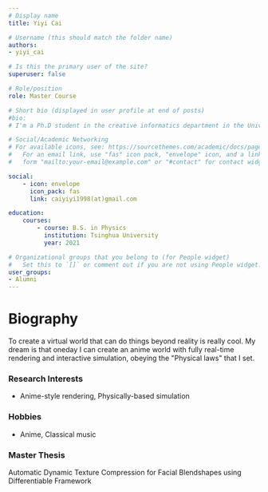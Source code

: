```yaml
---
# Display name
title: Yiyi Cai

# Username (this should match the folder name)
authors:
- yiyi_cai

# Is this the primary user of the site?
superuser: false

# Role/position
role: Master Course

# Short bio (displayed in user profile at end of posts)
#bio:
# I'm a Ph.D student in the creative informatics department in the University of Tokyo

# Social/Academic Networking
# For available icons, see: https://sourcethemes.com/academic/docs/page-builder/#icons
#   For an email link, use "fas" icon pack, "envelope" icon, and a link in the
#   form "mailto:your-email@example.com" or "#contact" for contact widget.

social:
    - icon: envelope
      icon_pack: fas
      link: caiyiyi1998(at)gmail.com

education:
    courses:
        - course: B.S. in Physics
          institution: Tsinghua University
          year: 2021

# Organizational groups that you belong to (for People widget)
#   Set this to `[]` or comment out if you are not using People widget.
user_groups:
- Alumni
---
```


# **Biography**

To create a virtual world that can do things beyond reality is really cool. My dream is that oneday I can create an anime world with fully real-time rendering and interactive simulation, obeying the "Physical laws" that I set.

### Research Interests

-   Anime-style rendering, Physically-based simulation

### Hobbies

-   Anime, Classical music

### Master Thesis
Automatic Dynamic Texture Compression for Facial Blendshapes using Differentiable Framework


